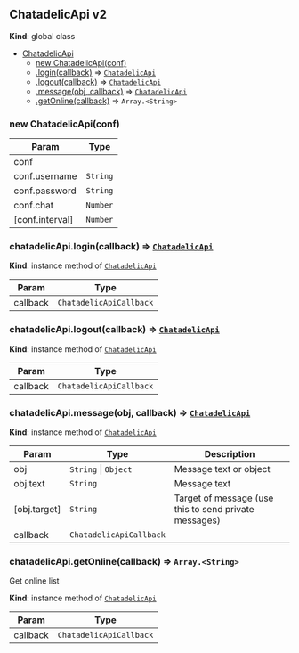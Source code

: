 ## ChatadelicApi v2
**Kind**: global class

* [ChatadelicApi](#ChatadelicApi)
    * [new ChatadelicApi(conf)](#new_ChatadelicApi_new)
    * [.login(callback)](#ChatadelicApi+login) ⇒ <code>[ChatadelicApi](#ChatadelicApi)</code>
    * [.logout(callback)](#ChatadelicApi+logout) ⇒ <code>[ChatadelicApi](#ChatadelicApi)</code>
    * [.message(obj, callback)](#ChatadelicApi+message) ⇒ <code>[ChatadelicApi](#ChatadelicApi)</code>
    * [.getOnline(callback)](#ChatadelicApi+getOnline) ⇒ <code>Array.&lt;String&gt;</code>

<a name="new_ChatadelicApi_new"></a>
### new ChatadelicApi(conf)

| Param | Type |
| --- | --- |
| conf |  |
| conf.username | <code>String</code> |
| conf.password | <code>String</code> |
| conf.chat | <code>Number</code> |
| [conf.interval] | <code>Number</code> |

<a name="ChatadelicApi+login"></a>
### chatadelicApi.login(callback) ⇒ <code>[ChatadelicApi](#ChatadelicApi)</code>
**Kind**: instance method of <code>[ChatadelicApi](#ChatadelicApi)</code>

| Param | Type |
| --- | --- |
| callback | <code>ChatadelicApiCallback</code> |

<a name="ChatadelicApi+logout"></a>
### chatadelicApi.logout(callback) ⇒ <code>[ChatadelicApi](#ChatadelicApi)</code>
**Kind**: instance method of <code>[ChatadelicApi](#ChatadelicApi)</code>

| Param | Type |
| --- | --- |
| callback | <code>ChatadelicApiCallback</code> |

<a name="ChatadelicApi+message"></a>
### chatadelicApi.message(obj, callback) ⇒ <code>[ChatadelicApi](#ChatadelicApi)</code>
**Kind**: instance method of <code>[ChatadelicApi](#ChatadelicApi)</code>

| Param | Type | Description |
| --- | --- | --- |
| obj | <code>String</code> &#124; <code>Object</code> | Message text or object |
| obj.text | <code>String</code> | Message text |
| [obj.target] | <code>String</code> | Target of message (use this to send private messages) |
| callback | <code>ChatadelicApiCallback</code> |  |

<a name="ChatadelicApi+getOnline"></a>
### chatadelicApi.getOnline(callback) ⇒ <code>Array.&lt;String&gt;</code>
Get online list

**Kind**: instance method of <code>[ChatadelicApi](#ChatadelicApi)</code>

| Param | Type |
| --- | --- |
| callback | <code>ChatadelicApiCallback</code> |

